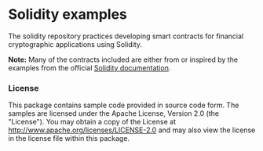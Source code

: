 # Solidity examples
The solidity repository practices developing smart contracts for financial cryptographic applications using Solidity.

**Note:** Many of the contracts included are either from or inspired by the examples from the official [Solidity documentation](http://solidity.readthedocs.org).

### License
This package contains sample code provided in source code form. The samples are licensed under the Apache License, Version 2.0 (the "License"). You may obtain a copy of the License at http://www.apache.org/licenses/LICENSE-2.0 and may also view the license in the license file within this package.
